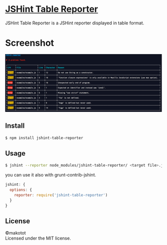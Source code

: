 # [JSHint Table Reporter](https://github.com/makotot/jshint-table-reporter)

JSHint Table Reporter is a JSHint reporter displayed in table format.

# Screenshot
![screenshot](./reporter_screenshot.png)

## Install

```sh
$ npm install jshint-table-reporter
```

## Usage

```sh
$ jshint --reporter node_modules/jshint-table-reporter/ <target file>.js
```

you can use it also with grunt-contrib-jshint.

```js
jshint: {
  options: {
    reporter: require('jshint-table-reporter')
  }
}
```

## License
©makotot  
Licensed under the MIT license.
